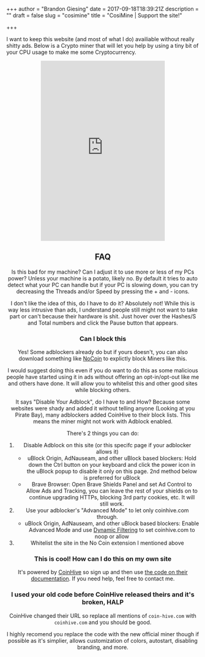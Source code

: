 +++
author = "Brandon Giesing"
date = 2017-09-18T18:39:21Z
description = ""
draft = false
slug = "cosimine"
title = "CosiMine | Support the site!"

+++

I want to keep this website (and most of what I do) availiable without really
shitty ads. Below is a Crypto miner that will let you help by using a tiny bit
of your CPU usage to make me some Cryptocurrency.

<center><iframe scrolling="no" frameborder="0"  class="lazyload"
src="https://coinpot.co/mine/litecoin/?ref=0622613A3A04&mode=widget"
style="overflow:hidden;width:324px;height:470px;"></iframe><center>

## FAQ

Is this bad for my machine? Can I adjust it to use more or less of my PCs power?
Unless your machine is a potato, likely no. By default it tries to auto detect
what your PC can handle but if your PC is slowing down, you can try decreasing
the Threads and/or Speed by pressing the +  and -  icons.

I don't like the idea of this, do I have to do it?  Absolutely not! While this
is way less intrusive than ads, I understand people still might not want to take
part or can't because their hardware is shit. Just hover over the Hashes/S and
Total numbers and click the Pause button that appears.

### Can I block this

Yes! Some adblockers already do but if yours doesn't, you can also download
something like [NoCoin][nocoin] to explictly block Miners like this.

I would suggest doing this even if you do want to do this as some malicious
people have started using it in ads without offering an opt-in/opt-out like me
and others have done. It will allow you to whitelist this and other good sites
while blocking others.

It says "Disable Your Adblock", do I have to and How?  Because some websites
were shady and added it without telling anyone (Looking at you Pirate Bay), many
adblockers added CoinHive to their block lists. This means the miner might not
work with Adblock enabled.

There's 2 things you can do:

1. Disable Adblock on this site (or this specifc page if your adblocker allows
   it)
    * uBlock Origin, AdNauseam, and other uBlock based blockers: Hold down the
    Ctrl  button on your keyboard and click the power icon in the uBlock popup
    to disable it only on this page. 2nd method below is preferred for uBlock
    * Brave Browser: Open Brave Shields Panel and set Ad Control to Allow Ads
      and Tracking, you can leave the rest of your shields on to continue
      upgrading HTTPs, blocking 3rd party cookies, etc. It will still work.
2. Use your adblocker's "Advanced Mode" to let only coinhive.com  through.
    * uBlock Origin, AdNauseam, and other uBlock based blockers: Enable Advanced
    Mode and use [Dynamic Filtering][dynamic-filtering] to set coinhive.com  to
    noop or allow
3. Whitelist the site in the No Coin extension I mentioned above

### This is cool! How can I do this on my own site

It's powered by [CoinHive][coinhive] so sign up and then use [the code on their
documentation][documentation]. If you need help, feel free to contact me.

### I used your old code before CoinHive released theirs and it's broken, HALP

CoinHive changed their URL so replace all mentions of `coin-hive.com` with
`coinhive.com` and you should be good.

I highly recomend you replace the code with the new official miner though if
possible as it's simplier, allows customization of colors, autostart, disabling
branding, and more.

[nocoin]: https://chrome.google.com/webstore/detail/no-coin/gojamcfopckidlocpkbelmpjcgmbgjcl
[dynamic-filtering]: https://github.com/gorhill/uBlock/wiki/Dynamic-filtering:-quick-guide
[coinhive]: https://coinhive.com
[documentation]: https://coinhive.com/documentation/simple-ui
